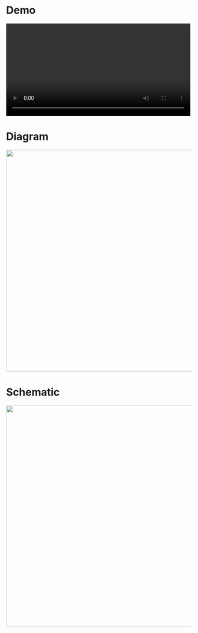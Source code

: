 # Demo

<video src="[Demo.mp4](https://github.com/user-attachments/assets/846ceda0-384e-4262-bb10-13e77faba3d1)" width="500" controls>
  Your browser does not support the video tag.
</video>


# Diagram

<img src= "https://github.com/user-attachments/assets/092f4cc1-342b-4563-80dd-b9d9c65965bd" width= 600>


# Schematic 

<img src= "https://github.com/user-attachments/assets/a279b362-74a1-4713-ab9b-ba574afda96c" width= 600>
